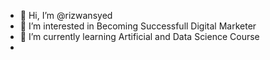 - 👋 Hi, I’m @rizwansyed
- 👀 I’m interested in Becoming Successfull Digital Marketer
- 🌱 I’m currently learning Artificial and Data Science Course
- 

<!---
rizwaansaiyyad/rizwaansaiyyad is a ✨ special ✨ repository because its `README.md` (this file) appears on your GitHub profile.
You can click the Preview link to take a look at your changes.
--->
